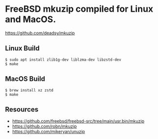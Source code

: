 # FreeBSD mkuzip compiled for Linux and MacOS.

https://github.com/deadsy/mkuzip

## Linux Build

```
$ sudo apt install zlib1g-dev liblzma-dev libzstd-dev
$ make
```

## MacOS Build

```
$ brew install xz zstd
$ make
```

## Resources

 * https://github.com/freebsd/freebsd-src/tree/main/usr.bin/mkuzip
 * https://github.com/robn/mkuzip
 * https://github.com/mikeryan/unuzip
